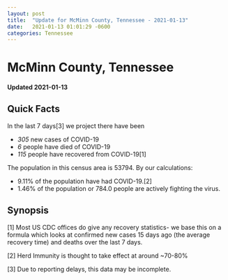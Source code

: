 ```yaml
---
layout: post
title:  "Update for McMinn County, Tennessee - 2021-01-13"
date:   2021-01-13 01:01:29 -0600
categories: Tennessee
---
```


# McMinn County, Tennessee
#### Updated 2021-01-13

## Quick Facts

In the last 7 days[3] we project there have been
- *305* new cases of COVID-19
- *6* people have died of COVID-19
- *115* people have recovered from COVID-19[1]

The population in this census area is 53794. By our calculations:
- 9.11% of the population have had COVID-19.[2]
- 1.46% of the population or 784.0 people are actively fighting the virus.

## Synopsis




[1] Most US CDC offices do give any recovery statistics- we base this on a formula which looks at confirmed new cases
15 days ago (the average recovery time) and deaths over the last 7 days.

[2] Herd Immunity is thought to take effect at around ~70-80%

[3] Due to reporting delays, this data may be incomplete.
 
    